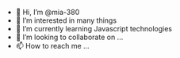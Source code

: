 - 👋 Hi, I’m @mia-380
- 👀 I’m interested in many things
- 🌱 I’m currently learning Javascript technologies
- 💞️ I’m looking to collaborate on ...
- 📫 How to reach me ...

<!---
mia-380/mia-380 is a ✨ special ✨ repository because its `README.md` (this file) appears on your GitHub profile.
You can click the Preview link to take a look at your changes.
--->
